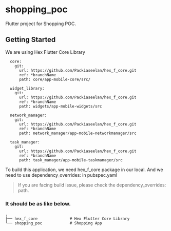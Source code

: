 # shopping_poc

Flutter project for Shopping POC.

## Getting Started

We are using Hex Flutter Core Library

```
  core:
    git:
      url: https://github.com/Packiaseelan/hex_f_core.git
      ref: *branchName
      path: core/app-mobile-core/src/

  widget_library:
    git:
      url: https://github.com/Packiaseelan/hex_f_core.git
      ref: *branchName
      path: widgets/app-mobile-widgets/src

  network_manager:
    git:
      url: https://github.com/Packiaseelan/hex_f_core.git
      ref: *branchName
      path: network_manager/app-mobile-networkmanager/src

  task_manager:
    git:
      url: https://github.com/Packiaseelan/hex_f_core.git
      ref: *branchName
      path: task_manager/app-mobile-taskmanager/src

```

To build this application, we need hex_f_core package in our local. And we need to use dependency_overrides: in pubspec.yaml


> If you are facing build issue, please check the dependency_overrides: path.

### It should be as like below.

    .
    ├── hex_f_core              # Hex Flutter Core Library
    └── shopping_poc            # Shopping App 
